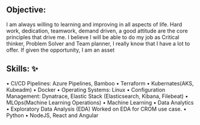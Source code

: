 ## Objective:
I am always willing to learning and improving in all aspects of life. Hard work, dedication, teamwork, demand driven, a good attitude are the core principles that drive me. I believe I will be able to do my job as Critical thinker, Problem Solver and Team planner, I really know that I have a lot to offer. If given the opportunity, I am an asset
 
## Skills: ✨
•	CI/CD Pipelines: Azure Pipelines, Bamboo
•	Terraform 
•	Kubernates(AKS, Kubeadm)
•	Docker 
•	Operating Systems: Linux
•	Configuration Management: Dynatrace, Elastic Stack (Elasticsearch, Kibana, Filebeat)	•	MLOps(Machine Learning Operations)
•	Machine Learning
•	Data Analytics
•	Exploratory Data Analysis (EDA) Worked on EDA for CROM use case.
•	Python
•	NodeJS, React and Angular


